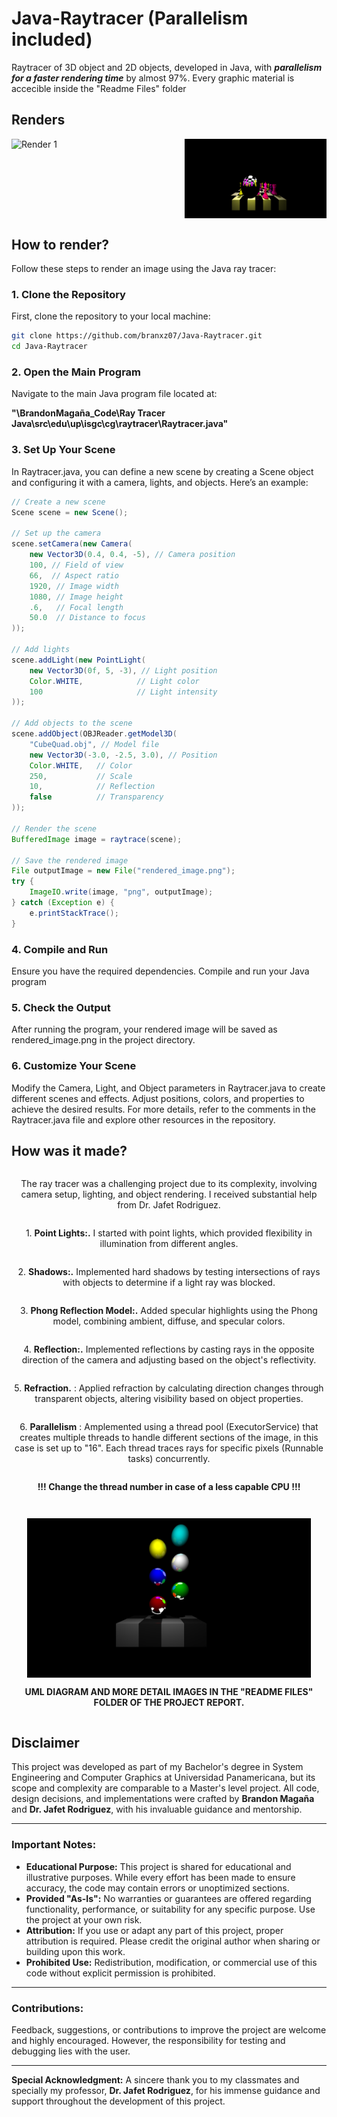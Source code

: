 # Java-Raytracer (Parallelism included)

Raytracer of 3D object and 2D objects, developed in Java, with **_parallelism for a faster rendering time_** by almost 97%.
Every graphic material is accecible inside the "Readme Files" folder

## Renders

<div style="display: flex; justify-content: space-between; aling-centered: center; ">
     <img src="https://github.com/branxz07/Java-Raytracer/blob/main/Readme%20files/BrandonMaga%C3%B1a_Render01.png" alt="Render 1" style="width: 45%;"/>
    <img src="https://github.com/branxz07/Java-Raytracer/blob/main/Readme%20files/BrandonMaga%C3%B1a_Renders/BrandonMaga%C3%B1a_Render06.png" alt="Render 3" style="width: 45%;"/>
</div>


## How to render?

Follow these steps to render an image using the Java ray tracer:

### 1. Clone the Repository

First, clone the repository to your local machine:

```bash
git clone https://github.com/branxz07/Java-Raytracer.git
cd Java-Raytracer
```

### 2. Open the Main Program
Navigate to the main Java program file located at:
 <p>
<strong>"\BrandonMagaña_Code\Ray Tracer Java\src\edu\up\isgc\cg\raytracer\Raytracer.java"</strong>
 </p>

### 3. Set Up Your Scene
In Raytracer.java, you can define a new scene by creating a Scene object and configuring it with a camera, lights, and objects. Here’s an example:

```java
// Create a new scene
Scene scene = new Scene();

// Set up the camera
scene.setCamera(new Camera(
    new Vector3D(0.4, 0.4, -5), // Camera position
    100, // Field of view
    66,  // Aspect ratio
    1920, // Image width
    1080, // Image height
    .6,   // Focal length
    50.0  // Distance to focus
));

// Add lights
scene.addLight(new PointLight(
    new Vector3D(0f, 5, -3), // Light position
    Color.WHITE,            // Light color
    100                     // Light intensity
));

// Add objects to the scene
scene.addObject(OBJReader.getModel3D(
    "CubeQuad.obj", // Model file
    new Vector3D(-3.0, -2.5, 3.0), // Position
    Color.WHITE,   // Color
    250,           // Scale
    10,            // Reflection
    false          // Transparency
));

// Render the scene
BufferedImage image = raytrace(scene);

// Save the rendered image
File outputImage = new File("rendered_image.png");
try {
    ImageIO.write(image, "png", outputImage);
} catch (Exception e) {
    e.printStackTrace();
}
```


### 4. Compile and Run
Ensure you have the required dependencies. Compile and run your Java program

### 5. Check the Output
After running the program, your rendered image will be saved as rendered_image.png in the project directory.


### 6. Customize Your Scene
Modify the Camera, Light, and Object parameters in Raytracer.java to create different scenes and effects. Adjust positions, colors, and properties to achieve the desired results.
For more details, refer to the comments in the Raytracer.java file and explore other resources in the repository.





## How was it made?

<div style="display: flex; flex-direction: column; align-items: center; text-align: center;">

  <p>
    The ray tracer was a challenging project due to its complexity, involving camera setup, lighting, and object rendering. I received substantial help from Dr. Jafet Rodriguez.
  </p>

  <p>
    1. <strong>Point Lights:.</strong> I started with point lights, which provided flexibility in illumination from different angles.
  </p>

  <p>
    2. <strong>Shadows:.</strong> Implemented hard shadows by testing intersections of rays with objects to determine if a light ray was blocked.
  </p>

  <p>
    3. <strong>Phong Reflection Model:.</strong> Added specular highlights using the Phong model, combining ambient, diffuse, and specular colors.
  </p>

  <p>
    4. <strong>Reflection:.</strong> Implemented reflections by casting rays in the opposite direction of the camera and adjusting based on the object's reflectivity.
  </p>

  <p>
    5. <strong>Refraction.</strong> : Applied refraction by calculating direction changes through transparent objects, altering visibility based on object properties.
  </p>
  
   <p>
    6. <strong>Parallelism</strong> : Amplemented using a thread pool (ExecutorService) that creates multiple threads to handle different sections of the image, in this case is set up to "16". Each thread traces rays for specific pixels (Runnable tasks) concurrently. <p><strong>!!! Change the thread number in case of a less capable CPU !!!</strong></p>
  </p>

  <img src="https://github.com/branxz07/Java-Raytracer/blob/main/Readme%20files/BrandonMaga%C3%B1a_Renders/BrandonMaga%C3%B1a_Render03.png" alt="Render 1" style="width: 90%; max-width: 600px;"/>

  <p><strong> UML DIAGRAM AND MORE DETAIL IMAGES IN THE "README FILES" FOLDER OF THE PROJECT REPORT.</strong></p>

</div>


## Disclaimer

This project was developed as part of my Bachelor's degree in System Engineering and Computer Graphics at Universidad Panamericana, but its scope and complexity are comparable to a Master's level project. All code, design decisions, and implementations were crafted by **Brandon Magaña** and  **Dr. Jafet Rodriguez**, with his invaluable guidance and mentorship.

---

### Important Notes:
- **Educational Purpose:** This project is shared for educational and illustrative purposes. While every effort has been made to ensure accuracy, the code may contain errors or unoptimized sections.
- **Provided "As-Is":** No warranties or guarantees are offered regarding functionality, performance, or suitability for any specific purpose. Use the project at your own risk.
- **Attribution:** If you use or adapt any part of this project, proper attribution is required. Please credit the original author when sharing or building upon this work.
- **Prohibited Use:** Redistribution, modification, or commercial use of this code without explicit permission is prohibited.

---

### Contributions:
Feedback, suggestions, or contributions to improve the project are welcome and highly encouraged. However, the responsibility for testing and debugging lies with the user.

--- 

**Special Acknowledgment:** A sincere thank you to my classmates and specially my professor, **Dr. Jafet Rodriguez**, for his immense guidance and support throughout the development of this project.


